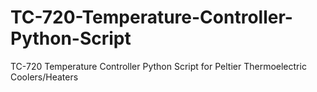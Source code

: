# TC-720-Temperature-Controller-Python-Script
TC-720 Temperature Controller Python Script for Peltier Thermoelectric Coolers/Heaters
